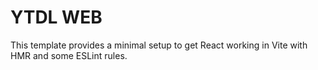 # YTDL WEB

This template provides a minimal setup to get React working in Vite with HMR and some ESLint rules.
